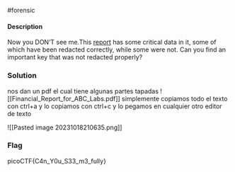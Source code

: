 #forensic 
#### Description
Now you DON’T see me.This [report](https://artifacts.picoctf.net/c/84/Financial_Report_for_ABC_Labs.pdf) has some critical data in it, some of which have been redacted correctly, while some were not. Can you find an important key that was not redacted properly?

### Solution
nos dan un pdf el cual tiene algunas partes tapadas 
![[Financial_Report_for_ABC_Labs.pdf]]
simplemente copiamos todo el texto con ctrl+a y lo copiamos con ctrl+c y lo pegamos en cualquier otro editor de texto

![[Pasted image 20231018210635.png]]

### Flag
picoCTF{C4n_Y0u_S33_m3_fully}